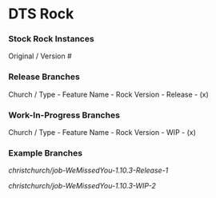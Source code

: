 # DTS Rock

### Stock Rock Instances
Original / Version #

### Release Branches
Church / Type - Feature Name - Rock Version - Release - (x)

### Work-In-Progress Branches
Church / Type - Feature Name - Rock Version - WIP - (x)

### Example Branches
*christchurch/job-WeMissedYou-1.10.3-Release-1*

*christchurch/job-WeMissedYou-1.10.3-WIP-2*
